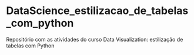 # DataScience_estilizacao_de_tabelas_com_python
Repositório com as atividades do curso Data Visualization: estilização de tabelas com Python
